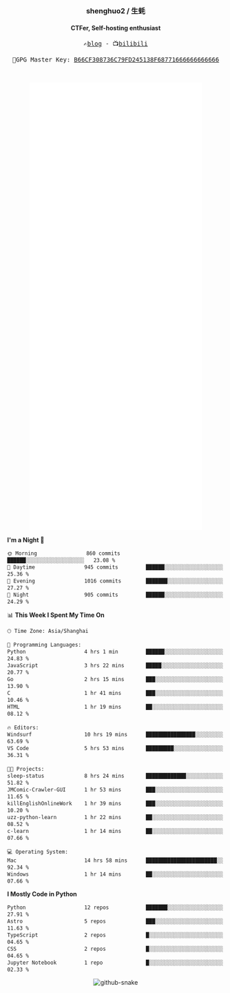<h3 align="center"> shenghuo2 / 生蚝 </h3>
<h4 align="center" >CTFer, Self-hosting enthusiast</h3>


<p align="center">
  <samp>
    ✍️<a href="https://blog.shenghuo2.top/">blog</a> -
    📺<a href="https://space.bilibili.com/85894935">bilibili</a>
  </samp>
</p>
<p align="center">
  <samp>
     🔐GPG Master Key: <a align="center" href="https://github.com/shenghuo2.gpg">B66CF308736C79FD245138F68771666666666666</a>
  </samp>
</p>
<br>
<p align="center">
  <a href="https://github.com/shenghuo2">
    <img width="400" align="top" src="https://github.com/shenghuo2/shenghuo2/blob/main/metrics.left.svg" />
  </a>
  <a href="https://github.com/shenghuo2">
    <img width="400" align="top" src="https://github.com/shenghuo2/shenghuo2/blob/main/metrics.right.svg" />
  </a>
</p>


<!--START_SECTION:waka-->
**I'm a Night 🦉** 

```text
🌞 Morning                860 commits         ██████░░░░░░░░░░░░░░░░░░░   23.08 % 
🌆 Daytime                945 commits         ██████░░░░░░░░░░░░░░░░░░░   25.36 % 
🌃 Evening                1016 commits        ███████░░░░░░░░░░░░░░░░░░   27.27 % 
🌙 Night                  905 commits         ██████░░░░░░░░░░░░░░░░░░░   24.29 % 
```


📊 **This Week I Spent My Time On** 

```text
🕑︎ Time Zone: Asia/Shanghai

💬 Programming Languages: 
Python                   4 hrs 1 min         ██████░░░░░░░░░░░░░░░░░░░   24.83 % 
JavaScript               3 hrs 22 mins       █████░░░░░░░░░░░░░░░░░░░░   20.77 % 
Go                       2 hrs 15 mins       ███░░░░░░░░░░░░░░░░░░░░░░   13.90 % 
C                        1 hr 41 mins        ███░░░░░░░░░░░░░░░░░░░░░░   10.46 % 
HTML                     1 hr 19 mins        ██░░░░░░░░░░░░░░░░░░░░░░░   08.12 % 

🔥 Editors: 
Windsurf                 10 hrs 19 mins      ████████████████░░░░░░░░░   63.69 % 
VS Code                  5 hrs 53 mins       █████████░░░░░░░░░░░░░░░░   36.31 % 

🐱‍💻 Projects: 
sleep-status             8 hrs 24 mins       █████████████░░░░░░░░░░░░   51.82 % 
JMComic-Crawler-GUI      1 hr 53 mins        ███░░░░░░░░░░░░░░░░░░░░░░   11.65 % 
killEnglishOnlineWork    1 hr 39 mins        ███░░░░░░░░░░░░░░░░░░░░░░   10.20 % 
uzz-python-learn         1 hr 22 mins        ██░░░░░░░░░░░░░░░░░░░░░░░   08.52 % 
c-learn                  1 hr 14 mins        ██░░░░░░░░░░░░░░░░░░░░░░░   07.66 % 

💻 Operating System: 
Mac                      14 hrs 58 mins      ███████████████████████░░   92.34 % 
Windows                  1 hr 14 mins        ██░░░░░░░░░░░░░░░░░░░░░░░   07.66 % 
```

**I Mostly Code in Python** 

```text
Python                   12 repos            ███████░░░░░░░░░░░░░░░░░░   27.91 % 
Astro                    5 repos             ███░░░░░░░░░░░░░░░░░░░░░░   11.63 % 
TypeScript               2 repos             █░░░░░░░░░░░░░░░░░░░░░░░░   04.65 % 
CSS                      2 repos             █░░░░░░░░░░░░░░░░░░░░░░░░   04.65 % 
Jupyter Notebook         1 repo              █░░░░░░░░░░░░░░░░░░░░░░░░   02.33 % 
```




<!--END_SECTION:waka-->


<div align="center">
  <picture>
    <source media="(prefers-color-scheme: dark)" srcset="https://gist.githubusercontent.com/shenghuo2/bfce20b14ab0484cef03bae6e60e0b3a/raw/github-snake-dark.svg" />
    <source media="(prefers-color-scheme: light)" srcset="https://gist.githubusercontent.com/shenghuo2/bfce20b14ab0484cef03bae6e60e0b3a/raw/github-snake.svg" />
    <img alt="github-snake" src="https://gist.githubusercontent.com/shenghuo2/bfce20b14ab0484cef03bae6e60e0b3a/raw/github-snake.svg" />
  </picture>
</div>

<!--
**shenghuo2/shenghuo2** is a ✨ _special_ ✨ repository because its `README.md` (this file) appears on your GitHub profile.

Here are some ideas to get you started:

- 🔭 I’m currently working on ...
- 🌱 I’m currently learning ...
- 👯 I’m looking to collaborate on ...
- 🤔 I’m looking for help with ...
- 💬 Ask me about ...
- 📫 How to reach me: ...
- 😄 Pronouns: ...
- ⚡ Fun fact: ...
-->
